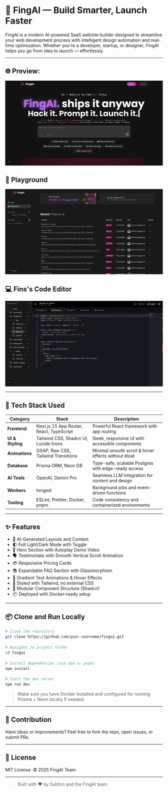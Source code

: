 # 🚀 FingAI — Build Smarter, Launch Faster

FingAI is a modern AI-powered SaaS website builder designed to streamline your web development process with intelligent design automation and real-time optimization. Whether you're a developer, startup, or designer, FingAI helps you go from idea to launch — effortlessly.

---

## 🌐 Preview:

![Landing Page](public/newhome.png)

## 🚀 Playground
![Playground](public/playground.png)

## 💻 Fins's Code Editor
![Fing's Code Editor](public/codeview.png)

---

## 🧰 Tech Stack Used

| Category        | Stack                                                   | Description                                           |
|----------------|----------------------------------------------------------|-------------------------------------------------------|
| **Frontend**    | Next.js 15 App Router, React, TypeScript                | Powerful React framework with app routing            |
| **UI & Styling**| Tailwind CSS, Shadcn UI, Lucide Icons                   | Sleek, responsive UI with accessible components       |
| **Animations**  | GSAP, Raw CSS, Tailwind Transitions                     | Minimal smooth scroll & hover effects without bloat  |
| **Database**    | Prisma ORM, Neon DB                                     | Type-safe, scalable Postgres with edge-ready access  |
| **AI Tools**    | OpenAI, Gemini Pro                                      | Seamless LLM integration for content and design      |
| **Workers**     | Inngest                                                  | Background jobs and event-driven functions           |
| **Tooling**     | ESLint, Prettier, Docker, pnpm                          | Code consistency and containerized environments      |

---

## ✨ Features

- 🔮 AI-Generated Layouts and Content
- 🌓 Full Light/Dark Mode with Toggle
- 🎥 Hero Section with Autoplay Demo Video
- 🗣️ Testimonials with Smooth Vertical Scroll Animation
- 💳 Responsive Pricing Cards
- 📚 Expandable FAQ Section with Glassmorphism
- 🌈 Gradient Text Animations & Hover Effects
- 🎨 Styled with Tailwind, no external CSS
- 🧱 Modular Component Structure (Shadcn)
- 📦 Deployed with Docker-ready setup

---

## 📦 Clone and Run Locally

```bash
# Clone the repository
git clone https://github.com/your-username/fingai.git

# Navigate to project folder
cd fingai

# Install dependencies (use npm or pnpm)
npm install

# Start the dev server
npm run dev
```

> Make sure you have Docker installed and configured for running Prisma + Neon locally if needed.

---

## 🤝 Contribution

Have ideas or improvements? Feel free to fork the repo, open issues, or submit PRs.

---

## 📄 License

MIT License. © 2025 FingAI Team

---

> Built with ❤️ by Subhro and the FingAI team
